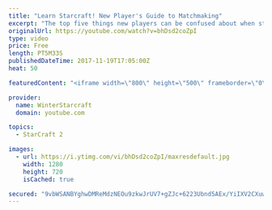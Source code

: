 ```yaml
---
title: "Learn Starcraft! New Player's Guide to Matchmaking"
excerpt: "The top five things new players can be confused about when starting off playing Starcraft 2!"
originalUrl: https://youtube.com/watch?v=bhDsd2coZpI
type: video
price: Free
length: PT5M33S
publishedDateTime: 2017-11-19T17:05:00Z
heat: 50

featuredContent: "<iframe width=\"800\" height=\"500\" frameborder=\"0\" src=\"https://www.youtube.com/embed/bhDsd2coZpI\" allow=\"accelerometer; autoplay; encrypted-media; gyroscope; picture-in-picture\" allowfullscreen></iframe>"

provider:
  name: WinterStarcraft
  domain: youtube.com

topics:
  - StarCraft 2

images:
  - url: https://i.ytimg.com/vi/bhDsd2coZpI/maxresdefault.jpg
    width: 1280
    height: 720
    isCached: true

secured: "9vbWSANBYghwDMReMdzNEOu9zkwJrUV7+gZJc+6223Ubnd5AEx/YiIXV2CXuw4iXMtrUXAYOhmp/Pi4mZMda0HPkpwQjUqY9HGSnDKeArWFnBDNayJKHdOUqmvdECWCpLTjQMhDknINf6ECf5lo1yf+1ZkiC9zbHTyjAoCiu1FRHbciCPfLnXF4kDZjc6TT5Tn3cY1klSi7rj1UF+/k9UJqRd5OrjKA17dfkG+eBTIsuYvc3VWoUZN5zqiH9WnUK11KUOG6XH2zYjKfMlSBC+DDML31T5a553ZIiSxDXV2v+J9Y9NiVc2bIMu9NoiXHs2B2PPQEdlPIs6P8CZjtsv5M7hYl+6FZgXcjNoTgosgSVWFA3MGJFyebrL1qGVMrbUbqDAyS9+JXNGjLCnulb749oEL/yqxoV4KP711vdLrs=;x8SRNYFiPTY+2mi0b1poFA=="
---
```


